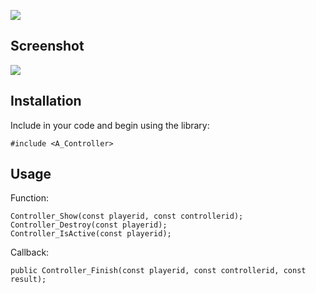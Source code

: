 [![](https://img.shields.io/badge/include-A_Controller%20-brightgreen)](https://github.com/AresVN)

## Screenshot
![](https://media.discordapp.net/attachments/759415958937796649/765563707698053130/100786979_1148048542216962_6860670867597164544_n.png)

## Installation

Include in your code and begin using the library:

```pawn
#include <A_Controller>
```
## Usage
Function:
```
Controller_Show(const playerid, const controllerid);
Controller_Destroy(const playerid);
Controller_IsActive(const playerid);
```
Callback:
```
public Controller_Finish(const playerid, const controllerid, const result);
```
